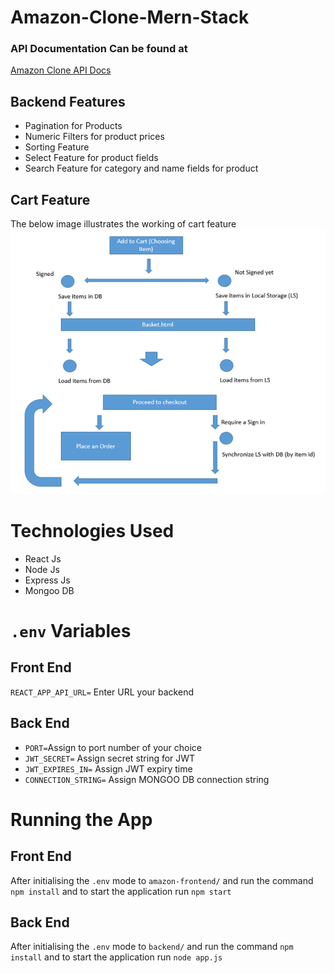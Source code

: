 # Amazon-Clone-Mern-Stack

<h3>API Documentation Can be found at</h3>
<a target="_blank" href="https://documenter.getpostman.com/view/15294592/UVR8qTco">Amazon Clone API Docs</a>

## Backend Features
<ul>
  <li>Pagination for Products</li>
  <li>Numeric Filters for product prices</li>
  <li>Sorting Feature</li>
  <li>Select Feature for product fields</li>
  <li>Search Feature for category and name fields for product</li>
 </ul>

## Cart Feature
The below image illustrates the working of cart feature
<img src="cart.png" alt="Cart page" />





# Technologies Used

<ul>
  <li>React Js</li>
  <li>Node Js</li>
  <li>Express Js</li>
  <li>Mongoo DB</li>
</ul>

# ```.env``` Variables
<h2>Front End </h2>

<code>REACT_APP_API_URL=</code> Enter URL your backend

<h2>Back End</h2>

<ul>
  <li><code>PORT=</code>Assign to port number of your choice</li>
  <li><code>JWT_SECRET=</code> Assign secret string for JWT</li>
  <li><code>JWT_EXPIRES_IN=</code> Assign JWT expiry time</li>
  <li><code>CONNECTION_STRING=</code> Assign MONGOO DB connection string</li>
  </ul>
<h1>Running the App</h1>

<h2>Front End</h2>
After initialising the <code>.env</code> mode to <code>amazon-frontend/</code> and run the command <code>npm install</code> and to start the application run <code>npm start</code>
<h2>Back End</h2>
  After initialising the <code>.env</code> mode to <code>backend/</code> and run the command <code>npm install</code> and to start the application run <code>node app.js</code>
